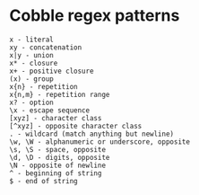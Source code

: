 # Cobble regex patterns
    x - literal
    xy - concatenation
    x|y - union
    x* - closure
    x+ - positive closure
    (x) - group
    x{n} - repetition
    x{n,m} - repetition range
    x? - option
    \x - escape sequence
    [xyz] - character class
    [^xyz] - opposite character class
    . - wildcard (match anything but newline)
    \w, \W - alphanumeric or underscore, opposite
    \s, \S - space, opposite
    \d, \D - digits, opposite
    \N - opposite of newline
    ^ - beginning of string
    $ - end of string